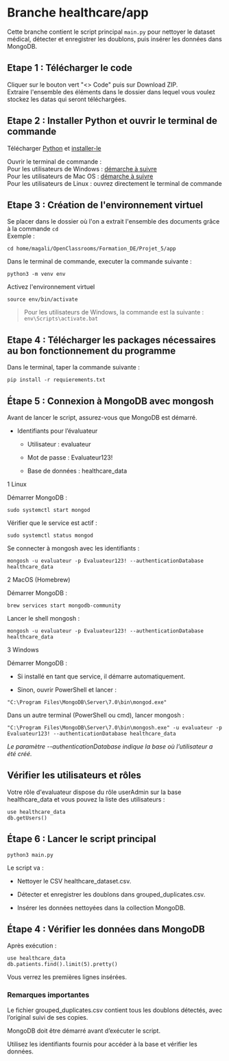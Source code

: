 # Branche healthcare/app 

Cette branche contient le script principal ```main.py``` pour nettoyer le dataset médical, détecter et enregistrer les doublons, puis insérer les données dans MongoDB.

## Etape 1 : Télécharger le code

Cliquer sur le bouton vert "<> Code" puis sur Download ZIP.  
Extraire l'ensemble des éléments dans le dossier dans lequel vous voulez stockez les datas qui seront téléchargées.  

## Etape 2 : Installer Python et ouvrir le terminal de commande

Télécharger [Python](https://www.python.org/downloads/) et [installer-le](https://fr.wikihow.com/installer-Python)  

Ouvrir le terminal de commande :  
Pour les utilisateurs de Windows : [démarche à suivre ](https://support.kaspersky.com/fr/common/windows/14637#block0)  
Pour les utilisateurs de Mac OS : [démarche à suivre ](https://support.apple.com/fr-fr/guide/terminal/apd5265185d-f365-44cb-8b09-71a064a42125/mac)  
Pour les utilisateurs de Linux : ouvrez directement le terminal de commande   

## Etape 3 : Création de l'environnement virtuel

Se placer dans le dossier où l'on a extrait l'ensemble des documents grâce à la commande ``cd``  
Exemple :
```
cd home/magali/OpenClassrooms/Formation_DE/Projet_5/app
```


Dans le terminal de commande, executer la commande suivante :
```
python3 -m venv env
```


Activez l'environnement virtuel
```
source env/bin/activate
```
> Pour les utilisateurs de Windows, la commande est la suivante : 
> ``` env\Scripts\activate.bat ```

## Etape 4 : Télécharger les packages nécessaires au bon fonctionnement du programme

Dans le terminal, taper la commande suivante :
```
pip install -r requierements.txt
```

## Étape 5 : Connexion à MongoDB avec mongosh

Avant de lancer le script, assurez-vous que MongoDB est démarré.

- Identifiants pour l’évaluateur

    - Utilisateur : evaluateur

    - Mot de passe : Evaluateur123!

    - Base de données : healthcare_data
 
1️ Linux

Démarrer MongoDB :  
```
sudo systemctl start mongod
```

Vérifier que le service est actif :  
```
sudo systemctl status mongod
```

Se connecter à mongosh avec les identifiants :  

```
mongosh -u evaluateur -p Evaluateur123! --authenticationDatabase healthcare_data
```

2️ MacOS (Homebrew)

Démarrer MongoDB :  

```
brew services start mongodb-community
```


Lancer le shell mongosh :  

```
mongosh -u evaluateur -p Evaluateur123! --authenticationDatabase healthcare_data
```

3️ Windows

Démarrer MongoDB :  

- Si installé en tant que service, il démarre automatiquement.  

- Sinon, ouvrir PowerShell et lancer :  

```
"C:\Program Files\MongoDB\Server\7.0\bin\mongod.exe"
```

Dans un autre terminal (PowerShell ou cmd), lancer mongosh :

```
"C:\Program Files\MongoDB\Server\7.0\bin\mongosh.exe" -u evaluateur -p Evaluateur123! --authenticationDatabase healthcare_data
```


*Le paramètre --authenticationDatabase indique la base où l’utilisateur a été créé.*

## Vérifier les utilisateurs et rôles

Votre rôle d'evaluateur dispose du rôle userAdmin sur la base healthcare_data et vous pouvez la liste des  utilisateurs :  
```
use healthcare_data
db.getUsers()
```

## Étape 6 : Lancer le script principal
```
python3 main.py
```

Le script va :

- Nettoyer le CSV healthcare_dataset.csv.

- Détecter et enregistrer les doublons dans grouped_duplicates.csv.

- Insérer les données nettoyées dans la collection MongoDB.

## Étape 4 : Vérifier les données dans MongoDB

Après exécution :

```
use healthcare_data
db.patients.find().limit(5).pretty()
```

Vous verrez les premières lignes insérées.

### Remarques importantes

Le fichier grouped_duplicates.csv contient tous les doublons détectés, avec l’original suivi de ses copies.

MongoDB doit être démarré avant d’exécuter le script.

Utilisez les identifiants fournis pour accéder à la base et vérifier les données.
